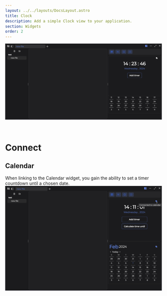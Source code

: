 ```yaml
---
layout: ../../layouts/DocsLayout.astro
title: Clock
description: Add a simple Clock view to your application.
section: Widgets
order: 2
---
```


![calendar widget](../../assets/images/widgets/clock.svg)

&nbsp;

# Connect

## Calendar

When linking to the Calendar widget, you gain the ability to set a timer countdown until a chosen date.
![clock calendar](../../assets/images/widgets/clock_calendar.svg)
